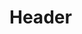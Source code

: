 <!-- TITLE: Patch 5 I Nteract 1 2 -->
<!-- SUBTITLE: A quick summary of Patch 5 I Nteract 1 2 -->

# Header